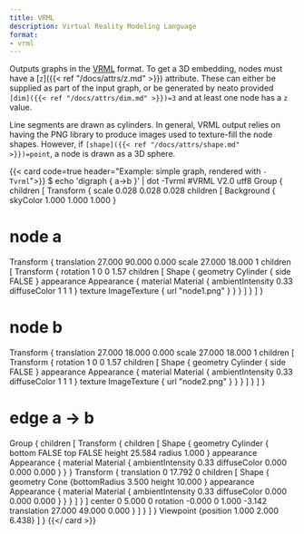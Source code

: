 ```yaml
---
title: VRML
description: Virtual Reality Modeling Language
format:
- vrml
---
```

Outputs graphs in the [VRML](https://en.wikipedia.org/wiki/VRML) format.
To get a 3D embedding, nodes must have a [`z`]({{< ref "/docs/attrs/z.md" >}})
attribute. These can either be supplied as part of the input graph, or
be generated by neato provided <code>[dim]({{< ref "/docs/attrs/dim.md" >}})=3</code>
and at least one node has a `z` value.

Line segments are drawn as cylinders.
In general, VRML output relies on having the PNG library to produce images
used to texture-fill the node shapes. However, if
<code>[shape]({{< ref "/docs/attrs/shape.md" >}})=point</code>,
a node is drawn as a 3D sphere.

{{< card code=true header="Example: simple graph, rendered with `-Tvrml`">}}
$ echo 'digraph { a->b }' | dot -Tvrml
#VRML V2.0 utf8
Group { children [
  Transform {
    scale 0.028 0.028 0.028
    children [
 Background { skyColor 1.000 1.000 1.000 }
# node a
Transform {
  translation 27.000 90.000 0.000
  scale 27.000 18.000 1
  children [
    Transform {
      rotation 1 0 0   1.57
      children [
        Shape {
          geometry Cylinder { side FALSE }
          appearance Appearance {
            material Material {
              ambientIntensity 0.33
              diffuseColor 1 1 1
            }
            texture ImageTexture { url "node1.png" }
          }
        }
      ]
    }
  ]
}
# node b
Transform {
  translation 27.000 18.000 0.000
  scale 27.000 18.000 1
  children [
    Transform {
      rotation 1 0 0   1.57
      children [
        Shape {
          geometry Cylinder { side FALSE }
          appearance Appearance {
            material Material {
              ambientIntensity 0.33
              diffuseColor 1 1 1
            }
            texture ImageTexture { url "node2.png" }
          }
        }
      ]
    }
  ]
}
# edge a -> b
 Group { children [
Transform {
  children [
    Shape {
      geometry Cylinder {
        bottom FALSE top FALSE
        height 25.584 radius 1.000 }
      appearance Appearance {
        material Material {
          ambientIntensity 0.33
          diffuseColor 0.000 0.000 0.000
        }
      }
    }
Transform {
  translation 0 17.792 0
  children [
    Shape {
      geometry Cone {bottomRadius 3.500 height 10.000 }
      appearance Appearance {
        material Material {
          ambientIntensity 0.33
          diffuseColor 0.000 0.000 0.000
        }
      }
    }
  ]
}
      ]
      center 0 5.000 0
      rotation -0.000 0 1.000 -3.142
      translation 27.000 49.000 0.000
    }
] }
  ] }
  Viewpoint {position 1.000 2.000 6.438}
] }
{{</ card >}}
